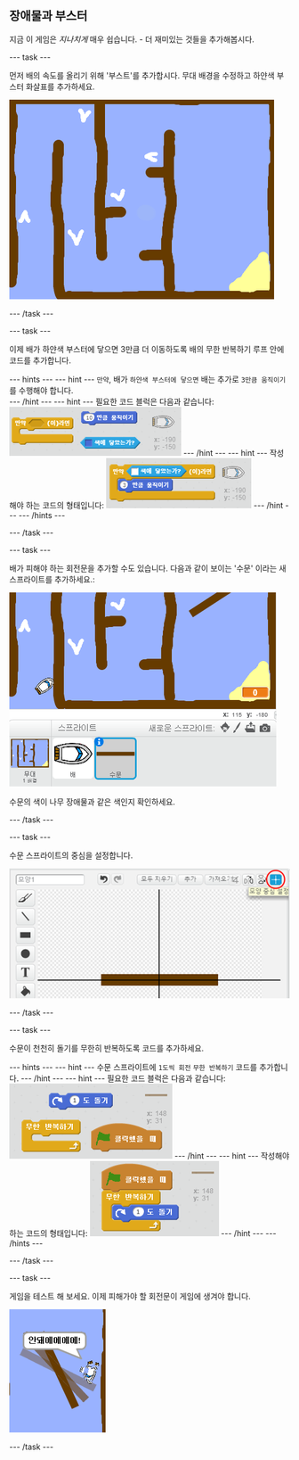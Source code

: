 ## 장애물과 부스터

지금 이 게임은 *지나치게* 매우 쉽습니다. - 더 재미있는 것들을 추가해봅시다.

--- task ---

먼저 배의 속도를 올리기 위해 '부스트'를 추가합시다. 무대 배경을 수정하고 하얀색 부스터 화살표를 추가하세요.

![screenshot](images/boat-boost.png)

--- /task ---

--- task ---

이제 배가 하얀색 부스터에 닿으면 3만큼 더 이동하도록 배의 무한 반복하기 루프 안에 코드를 추가합니다.

--- hints --- --- hint --- `만약`, 배가 `하얀색 부스터에 닿으면` 배는 추가로 `3만큼 움직이기` 를 수행해야 합니다.  
--- /hint --- --- hint --- 필요한 코드 블럭은 다음과 같습니다: ![screenshot](images/boat-boost-blocks.png) --- /hint --- --- hint --- 작성해야 하는 코드의 형태입니다: ![screenshot](images/boat-boost-code.png) --- /hint --- --- /hints ---

--- /task ---

--- task ---

배가 피해야 하는 회전문을 추가할 수도 있습니다. 다음과 같이 보이는 '수문' 이라는 새 스프라이트를 추가하세요.:

![screenshot](images/boat-gate.png)

수문의 색이 나무 장애물과 같은 색인지 확인하세요.

--- /task ---

--- task ---

수문 스프라이트의 중심을 설정합니다.

![screenshot](images/boat-center.png)

--- /task ---

--- task ---

수문이 천천히 돌기를 무한히 반복하도록 코드를 추가하세요.

--- hints --- --- hint --- 수문 스프라이트에 `1도씩 회전` `무한 반복하기` 코드를 추가합니다. --- /hint --- --- hint --- 필요한 코드 블럭은 다음과 같습니다: ![screenshot](images/boat-spin-blocks.png) --- /hint --- --- hint --- 작성해야 하는 코드의 형태입니다: ![screenshot](images/boat-spin-code.png) --- /hint --- --- /hints ---

--- /task ---

--- task ---

게임을 테스트 해 보세요. 이제 피해가야 할 회전문이 게임에 생겨야 합니다.

![screenshot](images/boat-gate-test.png)

--- /task ---